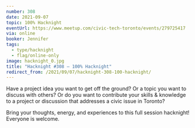 ```yaml
---
number: 308
date: 2021-09-07
topic: 100% Hacknight
eventUrl: https://www.meetup.com/civic-tech-toronto/events/279725417
via: online
booker: Jennifer
tags:
  - type/hacknight
  - flag/online-only
image: hacknight_0.jpg
title: "Hacknight #308 – 100% Hacknight"
redirect_from: /2021/09/07/hacknight-308-100-hacknight/
---
```


Have a project idea you want to get off the ground? Or a topic you want to discuss with others? Or do you want to contribute your skills & knowledge to a project or discussion that addresses a civic issue in Toronto?

Bring your thoughts, energy, and experiences to this full session hacknight! Everyone is welcome.

